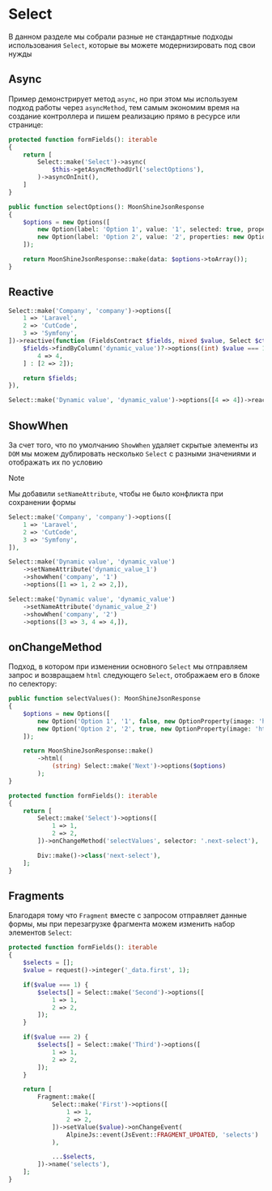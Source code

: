 # Select

В данном разделе мы собрали разные не стандартные подходы использования `Select`, которые вы можете модернизировать под свои нужды

## Async

Пример демонстрирует метод `async`, но при этом мы используем подход работы через `asyncMethod`,
тем самым экономим время на создание контроллера и пишем реализацию прямо в ресурсе или странице:

```php
protected function formFields(): iterable
{
    return [
        Select::make('Select')->async(
            $this->getAsyncMethodUrl('selectOptions'),
        )->asyncOnInit(),
    ]
}

public function selectOptions(): MoonShineJsonResponse
{
    $options = new Options([
        new Option(label: 'Option 1', value: '1', selected: true, properties: new OptionProperty(image: 'https://cutcode.dev/images/platforms/youtube.png')),
        new Option(label: 'Option 2', value: '2', properties: new OptionProperty(image: 'https://cutcode.dev/images/platforms/youtube.png')),
    ]);

    return MoonShineJsonResponse::make(data: $options->toArray());
}
```

## Reactive

```php
Select::make('Company', 'company')->options([
    1 => 'Laravel',
    2 => 'CutCode',
    3 => 'Symfony',
])->reactive(function (FieldsContract $fields, mixed $value, Select $ctx, array $values): FieldsContract {
    $fields->findByColumn('dynamic_value')?->options((int) $value === 1 ? [
        4 => 4,
    ] : [2 => 2]);

    return $fields;
}),

Select::make('Dynamic value', 'dynamic_value')->options([4 => 4])->reactive(),
```

## ShowWhen

За счет того, что по умолчанию `ShowWhen` удаляет скрытые элементы из `DOM` мы можем дублировать несколько `Select` с разными значениями и отображать их по условию

> [!NOTE]
> Мы добавили `setNameAttribute`, чтобы не было конфликта при сохранении формы

```php
Select::make('Company', 'company')->options([
    1 => 'Laravel',
    2 => 'CutCode',
    3 => 'Symfony',
]),

Select::make('Dynamic value', 'dynamic_value')
    ->setNameAttribute('dynamic_value_1')
    ->showWhen('company', '1')
    ->options([1 => 1, 2 => 2,]),

Select::make('Dynamic value', 'dynamic_value')
    ->setNameAttribute('dynamic_value_2')
    ->showWhen('company', '2')
    ->options([3 => 3, 4 => 4,]),
```

## onChangeMethod

Подход, в котором при изменении основного `Select` мы отправляем запрос и возвращаем `html` следующего `Select`, отображаем его в блоке по селектору:

```php
public function selectValues(): MoonShineJsonResponse
{
    $options = new Options([
        new Option('Option 1', '1', false, new OptionProperty(image: 'https://cutcode.dev/images/platforms/youtube.png')),
        new Option('Option 2', '2', true, new OptionProperty(image: 'https://cutcode.dev/images/platforms/youtube.png')),
    ]);

    return MoonShineJsonResponse::make()
        ->html(
            (string) Select::make('Next')->options($options)
        );
}

protected function formFields(): iterable
{
    return [
        Select::make('Select')->options([
            1 => 1,
            2 => 2,
        ])->onChangeMethod('selectValues', selector: '.next-select'),

        Div::make()->class('next-select'),
    ];
}
```

## Fragments

Благодаря тому что `Fragment` вместе с запросом отправляет данные формы, мы при перезагрузке фрагмента можем изменить набор элементов `Select`:

```php
protected function formFields(): iterable
{
    $selects = [];
    $value = request()->integer('_data.first', 1);

    if($value === 1) {
        $selects[] = Select::make('Second')->options([
            1 => 1,
            2 => 2,
        ]);
    }

    if($value === 2) {
        $selects[] = Select::make('Third')->options([
            1 => 1,
            2 => 2,
        ]);
    }

    return [
        Fragment::make([
            Select::make('First')->options([
                1 => 1,
                2 => 2,
            ])->setValue($value)->onChangeEvent(
                AlpineJs::event(JsEvent::FRAGMENT_UPDATED, 'selects')
            ),

            ...$selects,
        ])->name('selects'),
    ];
}
```
